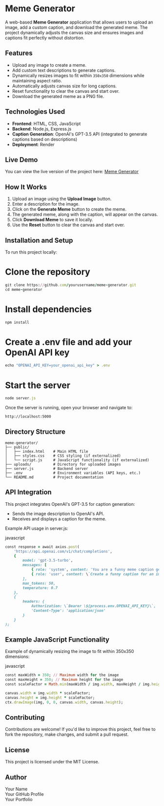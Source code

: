 # Meme Generator

A web-based **Meme Generator** application that allows users to upload an image, add a custom caption, and download the generated meme. The project dynamically adjusts the canvas size and ensures images and captions fit perfectly without distortion.

## Features

- Upload any image to create a meme.
- Add custom text descriptions to generate captions.
- Dynamically resizes images to fit within `350x350` dimensions while maintaining aspect ratio.
- Automatically adjusts canvas size for long captions.
- Reset functionality to clear the canvas and start over.
- Download the generated meme as a PNG file.

## Technologies Used

- **Frontend**: HTML, CSS, JavaScript
- **Backend**: Node.js, Express.js
- **Caption Generation**: OpenAI's GPT-3.5 API (integrated to generate captions based on descriptions)
- **Deployment**: Render

## Live Demo

You can view the live version of the project here: [Meme Generator](https://meme-generator-onk7.onrender.com)

## How It Works

1. Upload an image using the **Upload Image** button.
2. Enter a description for the image.
3. Click on the **Generate Meme** button to create the meme.
4. The generated meme, along with the caption, will appear on the canvas.
5. Click **Download Meme** to save it locally.
6. Use the **Reset** button to clear the canvas and start over.

## Installation and Setup

To run this project locally:

# Clone the repository
```ruby
git clone https://github.com/yourusername/meme-generator.git
cd meme-generator
```

# Install dependencies
```ruby
npm install
```

# Create a .env file and add your OpenAI API key
```ruby
echo "OPENAI_API_KEY=your_openai_api_key" > .env
```

# Start the server
```ruby
node server.js
```

Once the server is running, open your browser and navigate to:
```plaintext
http://localhost:5000
```

## Directory Structure
```
meme-generator/
├── public/
│   ├── index.html    # Main HTML file
│   ├── styles.css    # CSS styling (if externalized)
│   └── script.js     # JavaScript functionality (if externalized)
├── uploads/          # Directory for uploaded images
├── server.js         # Backend server
├── .env              # Environment variables (API keys, etc.)
└── README.md         # Project documentation
```

## API Integration

This project integrates OpenAI's GPT-3.5 for caption generation:

- Sends the image description to OpenAI's API.
- Receives and displays a caption for the meme.

Example API usage in server.js:

javascript
```ruby
const response = await axios.post(
    'https://api.openai.com/v1/chat/completions',
    {
        model: 'gpt-3.5-turbo',
        messages: [
            { role: 'system', content: 'You are a funny meme caption generator.' },
            { role: 'user', content: \`Create a funny caption for an image described as: "\${description}"\` }
        ],
        max_tokens: 50,
        temperature: 0.7
    },
    {
        headers: {
            Authorization: \`Bearer \${process.env.OPENAI_API_KEY}\`,
            'Content-Type': 'application/json'
        }
    }
);
```

## Example JavaScript Functionality

Example of dynamically resizing the image to fit within 350x350 dimensions:

javascript
```ruby
const maxWidth = 350; // Maximum width for the image
const maxHeight = 350; // Maximum height for the image
const scaleFactor = Math.min(maxWidth / img.width, maxHeight / img.height, 1); // Scale proportionally

canvas.width = img.width * scaleFactor;
canvas.height = img.height * scaleFactor;
ctx.drawImage(img, 0, 0, canvas.width, canvas.height);
```

## Contributing

Contributions are welcome! If you'd like to improve this project, feel free to fork the repository, make changes, and submit a pull request.

## License

This project is licensed under the MIT License.

## Author

Your Name  
Your GitHub Profile  
Your Portfolio
